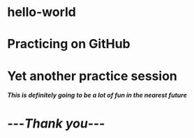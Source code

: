 # hello-world
# **Practicing on GitHub** 

# Yet another practice session

***This is definitely going to be a lot of fun in the nearest future***
# ---*Thank you*---
